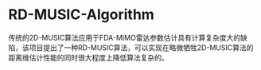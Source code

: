 # RD-MUSIC-Algorithm
传统的2D-MUSIC算法应用于FDA-MIMO雷达参数估计具有计算复杂度大的缺陷，该项目提出了一种RD-MUSIC算法，可以实现在略微牺牲2D-MUSIC算法的距离维估计性能的同时很大程度上降低算法复杂的。
